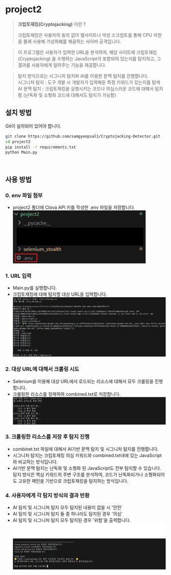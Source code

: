 # project2
>**크립토재킹(Cryptojacking)** 이란 ?
>
>크립토재킹은 사용자의 동의 없이 웹사이트나 악성 스크립트를 통해 CPU 자원을 몰래 사용해 가상화폐를 채굴하는 사이버 공격입니다.


>이 프로그램은 사용자가 입력한 URL을 분석하여, 해당 사이트에 크립토재킹(Cryptojacking) 을 수행하는 JavaScript가 포함되어 있는지를 탐지하고, 그 결과를 사용자에게 알려주는 기능을 제공합니다.                                  

>탐지 방식으로는 시그니처 탐지와 AI를 이용한 문맥 탐지를 진행합니다.                                  
>시그니처 탐지 : 도구 개발 시 개발자가 입력해둔 특정 키워드가 있는지를 탐색                                                
>AI 문맥 탐지 : 크립토재킹을 실행시키는 코드나 의심스러운 코드에 대해서 탐지함 (난독화 및 소형화 코드에 대해서도 탐지가 가능함) 
> <br/>


## 설치 방법
Git이 설치되어 있어야 합니다.
```bash
git clone https://github.com/samgyeopsal1/Cryptojacking-Detector.git
cd project2
pip install -r requirements.txt
python Main.py
```
<br/>

## 사용 방법
### 0. env 파일 첨부
- project2 폴더에 Clova API 키를 작성한 .env 파일을 저장합니다.                                              
![0단계 - 파일 첨부](screenshots/step0.png)


### 1. URL 입력
- Main.py를 실행합니다.
- 크립토재킹에 대해 탐지할 대상 URL을 입력합니다.
![1단계 - URL 입력](screenshots/s1.png)


### 2. 대상 URL에 대해서 크롤링 시도
- Selenium을 이용해 대상 URL에서 로드되는 리소스에 대해서 모두 크롤링을 진행합니다.
- 크롤링한 리소스를 정제하여 combined.txt로 저장합니다.
![2단계 - 코드 분석](screenshots/s2.png)


### 3. 크롤링한 리소스를 저장 후 탐지 진행
- combinet.txt 파일에 대해서 AI기반 문맥 탐지 및 시그니처 탐지를 진행합니다.
- 시그니처 탐지는 크립토재킹 의심 키워드와 combined.txt내에 있는 JavaScript와 비교하는 방식입니다.
- AI기반 문맥 탐지는 난독화 및 소형화 된 JavaScript도 전부 탐지할 수 있습니다. 탐지 방식은 핵심 키워드의 주변 구조를 분석하여, 코드가 난독화되거나 소형화되어도 고유한 패턴을 기반으로 크립토재킹을 탐지하는 방식입니다.


### 4. 사용자에게 각 탐지 방식의 결과 반환
- AI 탐지 및 시그니처 탐지 모두 탐지된 내용이 없을 시 '안전'
- AI 탐지 및 시그니처 탐지 둘 중 하나라도 탐지된 경우 '의심'
- AI 탐지 및 시그니처 탐지 모두 탐지된 경우 '위험'을 출력합니다.
![3단계 - 결과 출력](screenshots/s3.png)
